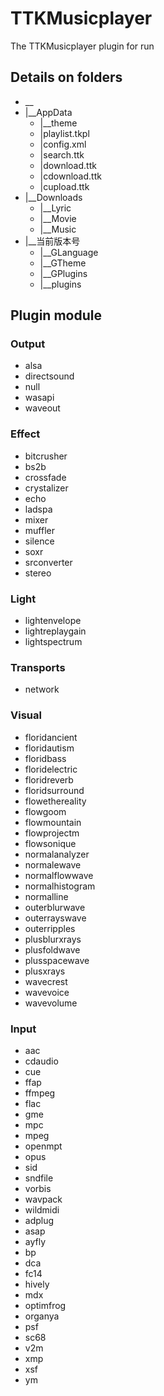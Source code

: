 # TTKMusicplayer
The TTKMusicplayer plugin for run

## Details on folders

* __
* |__AppData
  * |__theme
  * |playlist.tkpl
  * |config.xml
  * |search.ttk
  * |download.ttk
  * |cdownload.ttk
  * |cupload.ttk
* |__Downloads
  * |__Lyric
  * |__Movie
  * |__Music
* |__当前版本号
  * |__GLanguage
  * |__GTheme
  * |__GPlugins
  * |__plugins

## Plugin module
### Output
 * alsa
 * directsound
 * null
 * wasapi
 * waveout
### Effect
 * bitcrusher
 * bs2b
 * crossfade
 * crystalizer
 * echo
 * ladspa
 * mixer
 * muffler
 * silence
 * soxr
 * srconverter
 * stereo
### Light
 * lightenvelope
 * lightreplaygain
 * lightspectrum
### Transports
 * network
### Visual
 * floridancient
 * floridautism
 * floridbass
 * floridelectric
 * floridreverb
 * floridsurround
 * flowethereality
 * flowgoom
 * flowmountain
 * flowprojectm
 * flowsonique
 * normalanalyzer
 * normalewave
 * normalflowwave
 * normalhistogram
 * normalline
 * outerblurwave
 * outerrayswave
 * outerripples
 * plusblurxrays
 * plusfoldwave
 * plusspacewave
 * plusxrays
 * wavecrest
 * wavevoice
 * wavevolume
### Input
 * aac
 * cdaudio
 * cue
 * ffap
 * ffmpeg
 * flac
 * gme
 * mpc
 * mpeg
 * openmpt
 * opus
 * sid
 * sndfile
 * vorbis
 * wavpack
 * wildmidi
 * adplug
 * asap
 * ayfly
 * bp
 * dca
 * fc14
 * hively
 * mdx
 * optimfrog
 * organya
 * psf
 * sc68
 * v2m
 * xmp
 * xsf
 * ym
